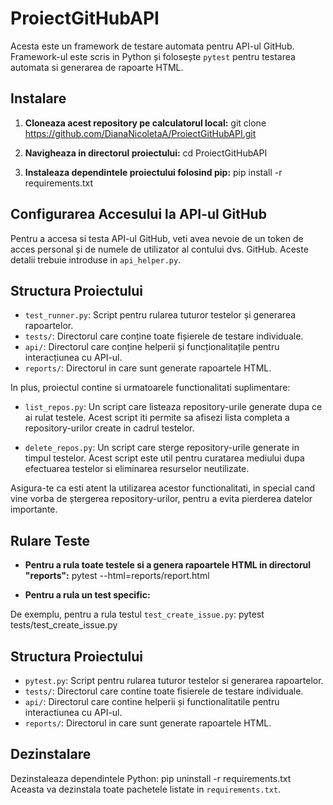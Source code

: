 # ProiectGitHubAPI

Acesta este un framework de testare automata pentru API-ul GitHub. Framework-ul este scris in Python și folosește `pytest` pentru testarea automata si generarea de rapoarte HTML.

## Instalare 

1. **Cloneaza acest repository pe calculatorul local:**
git clone https://github.com/DianaNicoletaA/ProiectGitHubAPI.git

2. **Navigheaza in directorul proiectului:**
cd ProiectGitHubAPI

3. **Instaleaza dependintele proiectului folosind pip:**
pip install -r requirements.txt

## Configurarea Accesului la API-ul GitHub

Pentru a accesa si testa API-ul GitHub, veti avea nevoie de un token de acces personal și de numele de utilizator al contului dvs. GitHub. Aceste detalii trebuie introduse in `api_helper.py`.

## Structura Proiectului

- `test_runner.py`: Script pentru rularea tuturor testelor și generarea rapoartelor.
- `tests/`: Directorul care conține toate fișierele de testare individuale.
- `api/`: Directorul care conține helperii și funcționalitațile pentru interacțiunea cu API-ul.
- `reports/`: Directorul in care sunt generate rapoartele HTML.

In plus, proiectul contine si urmatoarele functionalitati suplimentare:

- `list_repos.py`: Un script care listeaza repository-urile generate dupa ce ai rulat testele. Acest script iti permite sa afisezi lista completa a repository-urilor create in cadrul testelor.

- `delete_repos.py`: Un script care sterge repository-urile generate in timpul testelor. Acest script este util pentru curatarea mediului dupa efectuarea testelor si eliminarea resurselor neutilizate.

Asigura-te ca esti atent la utilizarea acestor functionalitati, in special cand vine vorba de ștergerea repository-urilor, pentru a evita pierderea datelor importante.



## Rulare Teste

- **Pentru a rula toate testele si a genera rapoartele HTML in directorul "reports":**
pytest --html=reports/report.html


- **Pentru a rula un test specific:**

De exemplu, pentru a rula testul `test_create_issue.py`:
pytest tests/test_create_issue.py

## Structura Proiectului

- `pytest.py`: Script pentru rularea tuturor testelor si generarea rapoartelor.
- `tests/`: Directorul care contine toate fisierele de testare individuale.
- `api/`: Directorul care contine helperii și functionalitatile pentru interactiunea cu API-ul.
- `reports/`: Directorul in care sunt generate rapoartele HTML.

## Dezinstalare

Dezinstaleaza dependintele Python:
pip uninstall -r requirements.txt
Aceasta va dezinstala toate pachetele listate in `requirements.txt`.




